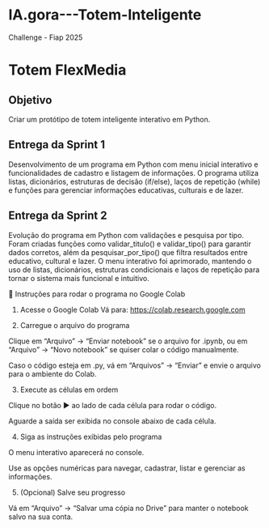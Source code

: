 # IA.gora---Totem-Inteligente
Challenge - Fiap 2025

# Totem FlexMedia

## Objetivo
Criar um protótipo de totem inteligente interativo em Python.

## Entrega da Sprint 1
Desenvolvimento de um programa em Python com menu inicial interativo e funcionalidades de cadastro e listagem de informações. O programa utiliza listas, dicionários, estruturas de decisão (if/else), laços de repetição (while) e funções para gerenciar informações educativas, culturais e de lazer.

## Entrega da Sprint 2
Evolução do programa em Python com validações e pesquisa por tipo. Foram criadas funções como validar_titulo() e validar_tipo() para garantir dados corretos, além da pesquisar_por_tipo() que filtra resultados entre educativo, cultural e lazer. O menu interativo foi aprimorado, mantendo o uso de listas, dicionários, estruturas condicionais e laços de repetição para tornar o sistema mais funcional e intuitivo.

🧩 Instruções para rodar o programa no Google Colab

1. Acesse o Google Colab
Vá para: https://colab.research.google.com

2. Carregue o arquivo do programa

Clique em “Arquivo” → “Enviar notebook” se o arquivo for .ipynb,
ou em “Arquivo” → “Novo notebook” se quiser colar o código manualmente.

Caso o código esteja em .py, vá em “Arquivos” → “Enviar” e envie o arquivo para o ambiente do Colab.

3. Execute as células em ordem

Clique no botão ▶️ ao lado de cada célula para rodar o código.

Aguarde a saída ser exibida no console abaixo de cada célula.

4. Siga as instruções exibidas pelo programa

O menu interativo aparecerá no console.

Use as opções numéricas para navegar, cadastrar, listar e gerenciar as informações.

5. (Opcional) Salve seu progresso

Vá em “Arquivo” → “Salvar uma cópia no Drive” para manter o notebook salvo na sua conta.
